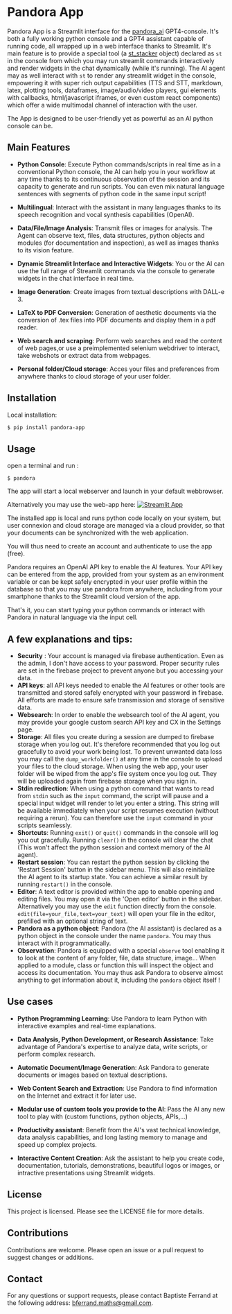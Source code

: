 
# Pandora App

Pandora App is a Streamlit interface for the [pandora_ai](https://github.com/B4PT0R/pandora_ai) GPT4-console. It's both a fully working python console and a GPT4 assistant capable of running code, all wrapped up in a web interface thanks to Streamlit. It's main feature is to provide a special tool (a [st_stacker](https://github.com/B4PT0R/streamlit_stacker) object) declared as `st` in the console from which you may run streamlit commands interactively and render widgets in the chat dynamically (while it's running). The AI agent may as well interact with `st` to render any streamlit widget in the console, empowering it with super rich output capabilities (TTS and STT, markdown, latex, plotting tools, dataframes, image/audio/video players, gui elements with callbacks, html/javascript iframes, or even custom react components) which offer a wide multimodal channel of interaction with the user.

The App is designed to be user-friendly yet as powerful as an AI python console can be.

## Main Features

- **Python Console**: Execute Python commands/scripts in real time as in a conventional Python console, the AI can help you in your workflow at any time thanks to its continuous observation of the session and its capacity to generate and run scripts. You can even mix natural language sentences with segments of python code in the same input script!

- **Multilingual**: Interact with the assistant in many languages thanks to its speech recognition and vocal synthesis capabilities (OpenAI).

- **Data/File/Image Analysis**: Transmit files or images for analysis. The Agent can observe text, files, data structures, python objects and modules (for documentation and inspection), as well as images thanks to its vision feature.

- **Dynamic Streamlit Interface and Interactive Widgets**: You or the AI can use the full range of Streamlit commands via the console to generate widgets in the chat interface in real time.

- **Image Generation**: Create images from textual descriptions with DALL-e 3.

- **LaTeX to PDF Conversion**: Generation of aesthetic documents via the conversion of .tex files into PDF documents and display them in a pdf reader.

- **Web search and scraping**: Perform web searches and read the content of web pages,or use a preimplemented selenium webdriver to interact, take webshots or extract data from webpages.

- **Personal folder/Cloud storage**: Acces your files and preferences from anywhere thanks to cloud storage of your user folder.

## Installation

Local installation:
```bash
$ pip install pandora-app
```

## Usage

open a terminal and run :

```
$ pandora
```

The app will start a local webserver and launch in your default webbrowser.

Alternatively you may use the web-app here:
[![Streamlit App](https://static.streamlit.io/badges/streamlit_badge_black_white.svg)](https://pandora-ai.streamlit.app/)

The installed app is local and runs python code locally on your system, but user connexion and cloud storage are managed via a cloud provider, so that your documents can be synchronized with the web application.

You will thus need to create an account and authenticate to use the app (free).

Pandora requires an OpenAI API key to enable the AI features. Your API key can be entered from the app, provided from your system as an environment variable or can be kept safely encrypted in your user profile within the database so that you may use pandora from anywhere, including from your smartphone thanks to the Streamlit cloud version of the app.

That's it, you can start typing your python commands or interact with Pandora in natural language via the input cell.

## A few explanations and tips:

- **Security** : Your account is managed via firebase authentication. Even as the admin, I don't have access to your password. Proper security rules are set in the firebase project to prevent anyone but you accessing your data.
- **API keys**: all API keys needed to enable the AI features or other tools are transmitted and stored safely encrypted with your password in firebase. All efforts are made to ensure safe transmission and storage of sensitive data.
- **Websearch**: In order to enable the websearch tool of the AI agent, you may provide your google custom search API key and CX in the Settings page.
- **Storage**: All files you create during a session are dumped to firebase storage when you log out. It's therefore recommended that you log out gracefully to avoid your work being lost. To prevent unwanted data loss you may call the `dump_workfolder()` at any time in the console to upload your files to the cloud storage. When using the web app, your user folder will be wiped from the app's file system once you log out. They will be uploaded again from firebase storage when you sign in.
- **Stdin redirection**: When using a python command that wants to read from `stdin` such as the `input` command, the script will pause and a special input widget will render to let you enter a string. This string will be available immediately when your script resumes execution (without requiring a rerun). You can therefore use the `input` command in your scripts seamlessly. 
-  **Shortcuts**: Running `exit()` or `quit()` commands in the console will log you out gracefully. Running `clear()` in the console will clear the chat (This won't affect the python session and context memory of the AI agent).
- **Restart session**: You can restart the python session by clicking the 'Restart Session' button in the sidebar menu. This will also reinitialize the AI agent to its startup state. You can achieve a similar result by running `restart()` in the console.
- **Editor**: A text editor is provided within the app to enable opening and editing files. You may open it via the 'Open editor' button in the sidebar. Alternatively you may use the `edit` function directly from the console. `edit(file=your_file,text=your_text)` will open your file in the editor, prefilled with an optional string of text.
- **Pandora as a python object**: Pandora (the AI assistant) is declared as a python object in the console under the name `pandora`. You may thus interact with it programmatically.
- **Observation**: Pandora is equipped with a special `observe` tool enabling it to look at the content of any folder, file, data structure, image... When applied to a module, class or function this will inspect the object and access its documentation. You may thus ask Pandora to observe almost anything to get information about it, including the `pandora` object itself !

## Use cases

- **Python Programming Learning**: Use Pandora to learn Python with interactive examples and real-time explanations.

- **Data Analysis, Python Development, or Research Assistance**: Take advantage of Pandora's expertise to analyze data, write scripts, or perform complex research.

- **Automatic Document/Image Generation**: Ask Pandora to generate documents or images based on textual descriptions.

- **Web Content Search and Extraction**: Use Pandora to find information on the Internet and extract it for later use.

- **Modular use of custom tools you provide to the AI**: Pass the AI any new tool to play with (custom functions, python objects, APIs,...)

- **Productivity assistant**: Benefit from the AI's vast technical knowledge, data analysis capabilities, and long lasting memory to manage and speed up complex projects.

- **Interactive Content Creation**: Ask the assistant to help you create code, documentation, tutorials, demonstrations, beautiful logos or images, or intractive presentations using Streamlit widgets.


## License

This project is licensed. Please see the LICENSE file for more details.

## Contributions

Contributions are welcome. Please open an issue or a pull request to suggest changes or additions.

## Contact

For any questions or support requests, please contact Baptiste Ferrand at the following address: bferrand.maths@gmail.com.
